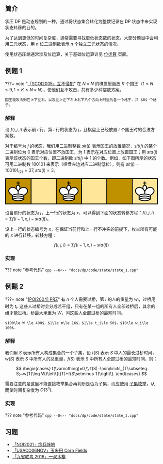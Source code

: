 ## 简介

状压 DP 是动态规划的一种，通过将状态集合转化为整数记录在 DP 状态中来实现状态转移的目的。

为了达到更低的时间复杂度，通常需要寻找更低状态数的状态。大部分题目中会利用二元状态，用 $n$ 位二进制数表示 $n$ 个独立二元状态的情况。

使用状态压缩通常涉及位运算，关于基础位运算详见 [位运算](../math/bit.md) 页面。

## 例题 1

???+ note "[「SCOI2005」互不侵犯](https://loj.ac/problem/2153)"
    在 $N\times N$ 的棋盘里面放 $K$ 个国王（$1 \leq N \leq 9, 1 \leq K \leq N \times N$），使他们互不攻击，共有多少种摆放方案。
    
    国王能攻击到它上下左右，以及左上左下右上右下八个方向上附近的各一个格子，共 $8$ 个格子。

### 解释

设 $f(i,j,l)$ 表示前 $i$ 行，第 $i$ 行的状态为 $j$，且棋盘上已经放置 $l$ 个国王时的合法方案数。

对于编号为 $j$ 的状态，我们用二进制整数 $sit(j)$ 表示国王的放置情况，$sit(j)$ 的某个二进制位为 $0$ 表示对应位置不放国王，为 $1$ 表示在对应位置上放置国王；用 $sta(j)$ 表示该状态的国王个数，即二进制数 $sit(j)$ 中 $1$ 的个数。例如，如下图所示的状态可用二进制数 $100101$ 来表示（棋盘左边对应二进制低位），则有 $sit(j)=100101_{(2)}=37, sta(j)=3$。

![](./images/SCOI2005-互不侵犯.png)

设当前行的状态为 $j$，上一行的状态为 $x$，可以得到下面的状态转移方程：$f(i,j,l) = \sum f(i-1,x,l-sta(j))$。

设上一行的状态编号为 $x$，在保证当前行和上一行不冲突的前提下，枚举所有可能的 $x$ 进行转移，转移方程：

$$
f(i,j,l) = \sum f(i-1,x,l-sta(j))
$$

### 实现

??? note "参考代码"
    ```cpp
    --8<-- "docs/dp/code/state/state_1.cpp"
    ```

## 例题 2

???+ note "[\[POI2004\] PRZ](https://www.luogu.com.cn/problem/P5911)"
    有 $n$ 个人需要过桥，第 $i$ 的人的重量为 $w_i$，过桥用时为 $t_i$. 这些人过桥时会分成若干组，只有在某一组的所有人全部过桥后，其余的组才能过桥。桥最大承重为 $W$，问这些人全部过桥的最短时间。
    
    $100\le W \le 400$，$1\le n\le 16$，$1\le t_i\le 50$，$10\le w_i\le 100$.

### 解释

我们用 $S$ 表示所有人构成集合的一个子集，设 $t(S)$ 表示 $S$ 中人的最长过桥时间，$w(S)$ 表示 $S$ 中所有人的总重量，$f(S)$ 表示 $S$ 中所有人全部过桥的最短时间，则：

$$
\begin{cases}
    f(\varnothing)=0,\\
    f(S)=\min\limits_{T\subseteq S;~w(T)\leq W}\left\{t(T)+f(S\setminus T)\right\}.
\end{cases}
$$

需要注意的是这里不能直接枚举集合再判断是否为子集，而应使用 [子集枚举](../math/binary-set.md#遍历所有掩码的子掩码)，从而使时间复杂度为 $O(3^n)$.

### 实现

??? note "参考代码"
    ```cpp
    --8<-- "docs/dp/code/state/state_2.cpp"
    ```

## 习题

-   [「NOI2001」炮兵阵地](https://loj.ac/problem/10173)
-   [「USACO06NOV」玉米田 Corn Fields](https://www.luogu.com.cn/problem/P1879)
-   [「九省联考 2018」一双木棋](https://loj.ac/problem/2471)
